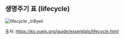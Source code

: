 ## 생명주기 표 (lifecycle)
![lifecycle _trByeii](https://github.com/hilim9/vue_study/assets/134352560/2fd86269-cfd2-417c-9f7e-16b950805569)

출처: https://ko.vuejs.org/guide/essentials/lifecycle.html
